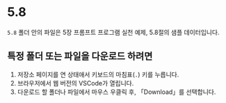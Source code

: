 # 5.8

`5.8` 폴더 안의 파일은 5장 프롬프트 프로그램 실천 예제, 5.8절의 샘플 데이터입니다.

## 특정 폴더 또는 파일을 다운로드 하려면

1. 저장소 페이지를 연 상태애서 키보드의 마침표(`.`) 키를 누릅니다.
2. 브라우저에서 웹 버전의 VSCode가 열립니다.
3. 다운로드 할 폴더나 파일에서 마우스 우클릭 후, 「Download」를 선택합니다.
